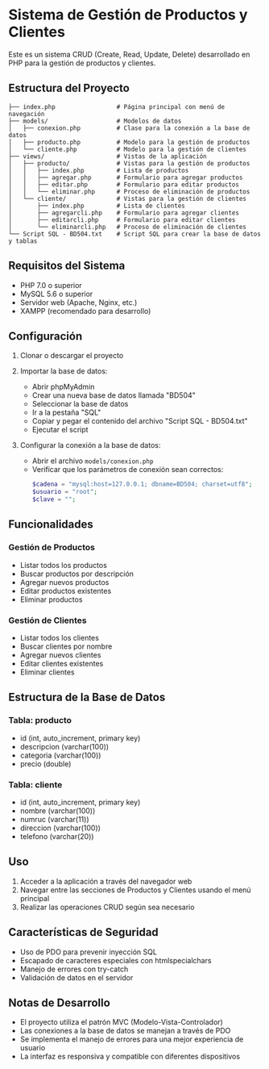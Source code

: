# Sistema de Gestión de Productos y Clientes

Este es un sistema CRUD (Create, Read, Update, Delete) desarrollado en PHP para la gestión de productos y clientes.

## Estructura del Proyecto

```
├── index.php                 # Página principal con menú de navegación
├── models/                   # Modelos de datos
│   ├── conexion.php          # Clase para la conexión a la base de datos
│   ├── producto.php          # Modelo para la gestión de productos
│   └── cliente.php           # Modelo para la gestión de clientes
├── views/                    # Vistas de la aplicación
│   ├── producto/             # Vistas para la gestión de productos
│   │   ├── index.php         # Lista de productos
│   │   ├── agregar.php       # Formulario para agregar productos
│   │   ├── editar.php        # Formulario para editar productos
│   │   └── eliminar.php      # Proceso de eliminación de productos
│   └── cliente/              # Vistas para la gestión de clientes
│       ├── index.php         # Lista de clientes
│       ├── agregarcli.php    # Formulario para agregar clientes
│       ├── editarcli.php     # Formulario para editar clientes
│       └── eliminarcli.php   # Proceso de eliminación de clientes
└── Script SQL - BD504.txt    # Script SQL para crear la base de datos y tablas
```

## Requisitos del Sistema

- PHP 7.0 o superior
- MySQL 5.6 o superior
- Servidor web (Apache, Nginx, etc.)
- XAMPP (recomendado para desarrollo)

## Configuración

1. Clonar o descargar el proyecto
2. Importar la base de datos:
   - Abrir phpMyAdmin
   - Crear una nueva base de datos llamada "BD504"
   - Seleccionar la base de datos
   - Ir a la pestaña "SQL"
   - Copiar y pegar el contenido del archivo "Script SQL - BD504.txt"
   - Ejecutar el script

3. Configurar la conexión a la base de datos:
   - Abrir el archivo `models/conexion.php`
   - Verificar que los parámetros de conexión sean correctos:
     ```php
     $cadena = "mysql:host=127.0.0.1; dbname=BD504; charset=utf8";
     $usuario = "root";
     $clave = "";
     ```

## Funcionalidades

### Gestión de Productos
- Listar todos los productos
- Buscar productos por descripción
- Agregar nuevos productos
- Editar productos existentes
- Eliminar productos

### Gestión de Clientes
- Listar todos los clientes
- Buscar clientes por nombre
- Agregar nuevos clientes
- Editar clientes existentes
- Eliminar clientes

## Estructura de la Base de Datos

### Tabla: producto
- id (int, auto_increment, primary key)
- descripcion (varchar(100))
- categoria (varchar(100))
- precio (double)

### Tabla: cliente
- id (int, auto_increment, primary key)
- nombre (varchar(100))
- numruc (varchar(11))
- direccion (varchar(100))
- telefono (varchar(20))

## Uso

1. Acceder a la aplicación a través del navegador web
2. Navegar entre las secciones de Productos y Clientes usando el menú principal
3. Realizar las operaciones CRUD según sea necesario

## Características de Seguridad

- Uso de PDO para prevenir inyección SQL
- Escapado de caracteres especiales con htmlspecialchars
- Manejo de errores con try-catch
- Validación de datos en el servidor

## Notas de Desarrollo

- El proyecto utiliza el patrón MVC (Modelo-Vista-Controlador)
- Las conexiones a la base de datos se manejan a través de PDO
- Se implementa el manejo de errores para una mejor experiencia de usuario
- La interfaz es responsiva y compatible con diferentes dispositivos 